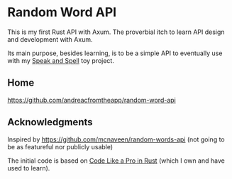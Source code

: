 # Random Word API

This is my first Rust API with Axum. The proverbial itch to learn API design and
development with Axum.

Its main purpose, besides learning, is to be a simple API to eventually use with
my [Speak and Spell](https://github.com/andreacfromtheapp/elm_speakandspell) toy
project.

## Home

<https://github.com/andreacfromtheapp/random-word-api>

## Acknowledgments

Inspired by <https://github.com/mcnaveen/random-words-api> (not going to be as
featureful nor publicly usable)

The initial code is based on
[Code Like a Pro in Rust](https://www.manning.com/books/code-like-a-pro-in-rust)
(which I own and have used to learn).
